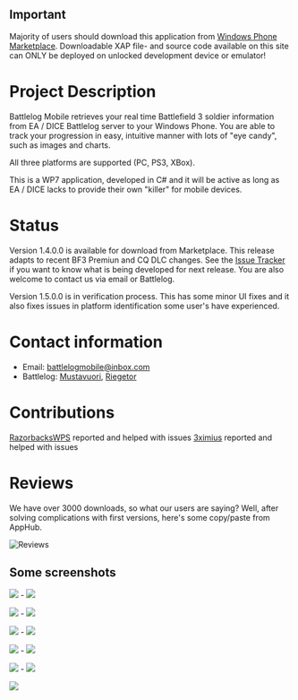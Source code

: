 ## Important
Majority of users should download this application from [Windows Phone Marketplace](http://windowsphone.com/s?appid=003ef672-e898-4564-8799-7bd258060cc0). 
Downloadable XAP file- and source code available on this site can ONLY be deployed on unlocked development device or emulator!

# Project Description
Battlelog Mobile retrieves your real time Battlefield 3 soldier information from EA / DICE Battlelog server to your Windows Phone. 
You are able to track your progression in easy, intuitive manner with lots of "eye candy", such as images and charts.

All three platforms are supported (PC, PS3, XBox). 

This is a WP7 application, developed in C# and it will be active as long as EA / DICE lacks to provide their own "killer" for mobile devices.

# Status
Version 1.4.0.0 is available for download from Marketplace. This release adapts to recent BF3 Premiun and CQ DLC changes. See the [Issue Tracker](https://github.com/mikkoviitala/battlelogmobile/issues) 
if you want to know what is being developed for next release. You are also welcome to contact us via email or Battlelog.

Version 1.5.0.0 is in verification process. This has some minor UI fixes and it also fixes issues in platform identification some user's have experienced.

# Contact information
* Email: [battlelogmobile@inbox.com](mailto:battlelogmobile@inbox.com)
* Battlelog: [Mustavuori](http://battlelog.battlefield.com/bf3/user/Mustavuori/), [Riegetor](http://battlelog.battlefield.com/bf3/user/riegetor/)

# Contributions
[RazorbacksWPS](http://battlelog.battlefield.com/bf3/user/RazorbacksWPS/) reported and helped with issues
[3ximius](http://battlelog.battlefield.com/bf3/user/3ximius/) reported and helped with issues

# Reviews
We have over 3000 downloads, so what our users are saying? Well, after solving complications with first versions, here's some copy/paste from AppHub.

![Reviews](http://github.com/mikkoviitala/battlelogmobile/raw/master/public/reviews.png)

## Some screenshots

![](http://github.com/mikkoviitala/battlelogmobile/raw/master/public/MarketplaceDescription00.png) - ![](http://github.com/mikkoviitala/battlelogmobile/raw/master/public/MarketplaceDescription01.png)

![](http://github.com/mikkoviitala/battlelogmobile/raw/master/public/MarketplaceDescription02.png) - ![](http://github.com/mikkoviitala/battlelogmobile/raw/master/public/MarketplaceDescription03.png)

![](http://github.com/mikkoviitala/battlelogmobile/raw/master/public/MarketplaceDescription04.png) - ![](http://github.com/mikkoviitala/battlelogmobile/raw/master/public/MarketplaceDescription05.png)

![](http://github.com/mikkoviitala/battlelogmobile/raw/master/public/MarketplaceDescription06.png) - ![](http://github.com/mikkoviitala/battlelogmobile/raw/master/public/MarketplaceDescription07.png)

![](http://github.com/mikkoviitala/battlelogmobile/raw/master/public/MarketplaceDescription08.png) - ![](http://github.com/mikkoviitala/battlelogmobile/raw/master/public/MarketplaceDescription09.png)

![](http://github.com/mikkoviitala/battlelogmobile/raw/master/public/MarketplaceDescription10.png)